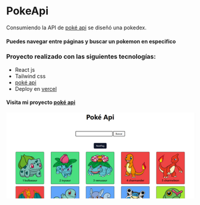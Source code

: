 # PokeApi
Consumiendo la API de [poké api](https://pokeapi.co/) se diseñó una pokedex.
#### Puedes navegar entre páginas y buscar un pokemon en especifico
### Proyecto realizado con las siguientes tecnologías:
- React js
- Tailwind css
- [poké api](https://pokeapi.co/)
- Deploy en [vercel](https://vercel.com/)

#### Visita mi proyecto [poké api](https://poke-api-gt.vercel.app/)

![visual studio Code logo](./src/assets/captura.png)
